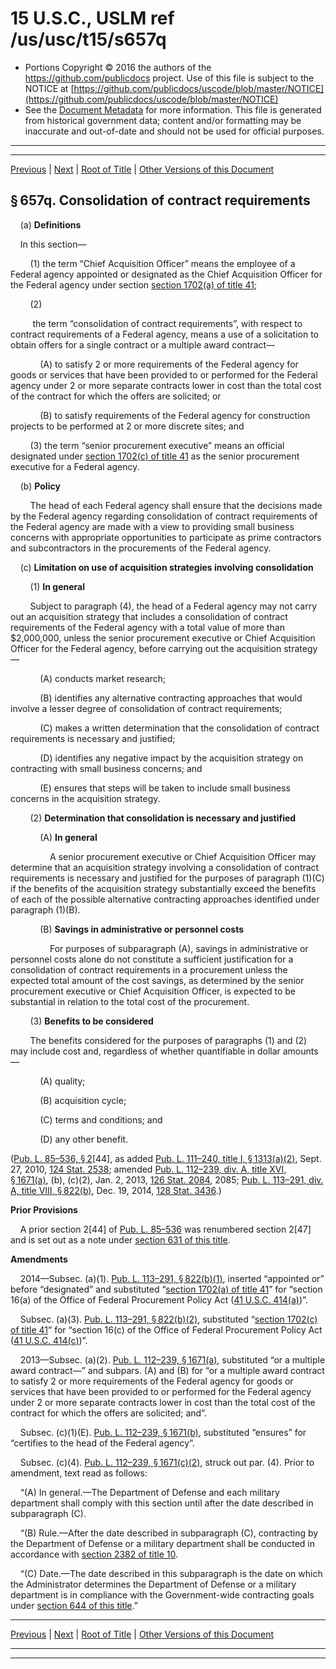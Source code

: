 ---
---

# 15 U.S.C., USLM ref /us/usc/t15/s657q

* Portions Copyright © 2016 the authors of the https://github.com/publicdocs project.
  Use of this file is subject to the NOTICE at [https://github.com/publicdocs/uscode/blob/master/NOTICE](https://github.com/publicdocs/uscode/blob/master/NOTICE)
* See the [Document Metadata](././../../../..//README.md) for more information.
  This file is generated from historical government data; content and/or formatting may be inaccurate and out-of-date and should not be used for official purposes.

----------
----------

[Previous](./../../../..//us/usc/t15/ch14A/m__us_usc_t15_s657p.md) | [Next](./../../../..//us/usc/t15/ch14A/m__us_usc_t15_s657r.md) | [Root of Title](./../../../../) | [Other Versions of this Document](https://publicdocs.github.io/go/links?ns=uslm&ref=%2Fus%2Fusc%2Ft15%2Fs657q)

## § 657q. Consolidation of contract requirements

    (a) __Definitions__ 

    In this section—

        (1) the term “Chief Acquisition Officer” means the employee of a Federal agency appointed or designated as the Chief Acquisition Officer for the Federal agency under section [section 1702(a) of title 41][/us/usc/t41/s1702/a];

        (2)

         the term “consolidation of contract requirements”, with respect to contract requirements of a Federal agency, means a use of a solicitation to obtain offers for a single contract or a multiple award contract—

            (A) to satisfy 2 or more requirements of the Federal agency for goods or services that have been provided to or performed for the Federal agency under 2 or more separate contracts lower in cost than the total cost of the contract for which the offers are solicited; or

            (B) to satisfy requirements of the Federal agency for construction projects to be performed at 2 or more discrete sites; and

        (3) the term “senior procurement executive” means an official designated under [section 1702(c) of title 41][/us/usc/t41/s1702/c] as the senior procurement executive for a Federal agency.

    (b) __Policy__ 

        The head of each Federal agency shall ensure that the decisions made by the Federal agency regarding consolidation of contract requirements of the Federal agency are made with a view to providing small business concerns with appropriate opportunities to participate as prime contractors and subcontractors in the procurements of the Federal agency.

    (c) __Limitation on use of acquisition strategies involving consolidation__ 

        (1) __In general__ 

        Subject to paragraph (4), the head of a Federal agency may not carry out an acquisition strategy that includes a consolidation of contract requirements of the Federal agency with a total value of more than $2,000,000, unless the senior procurement executive or Chief Acquisition Officer for the Federal agency, before carrying out the acquisition strategy—

            (A) conducts market research;

            (B) identifies any alternative contracting approaches that would involve a lesser degree of consolidation of contract requirements;

            (C) makes a written determination that the consolidation of contract requirements is necessary and justified;

            (D) identifies any negative impact by the acquisition strategy on contracting with small business concerns; and

            (E) ensures that steps will be taken to include small business concerns in the acquisition strategy.

        (2) __Determination that consolidation is necessary and justified__ 

            (A) __In general__ 

                A senior procurement executive or Chief Acquisition Officer may determine that an acquisition strategy involving a consolidation of contract requirements is necessary and justified for the purposes of paragraph (1)(C) if the benefits of the acquisition strategy substantially exceed the benefits of each of the possible alternative contracting approaches identified under paragraph (1)(B).

            (B) __Savings in administrative or personnel costs__ 

                For purposes of subparagraph (A), savings in administrative or personnel costs alone do not constitute a sufficient justification for a consolidation of contract requirements in a procurement unless the expected total amount of the cost savings, as determined by the senior procurement executive or Chief Acquisition Officer, is expected to be substantial in relation to the total cost of the procurement.

        (3) __Benefits to be considered__ 

        The benefits considered for the purposes of paragraphs (1) and (2) may include cost and, regardless of whether quantifiable in dollar amounts—

            (A) quality;

            (B) acquisition cycle;

            (C) terms and conditions; and

            (D) any other benefit.

([Pub. L. 85–536, § 2][/us/pl/85/536/s2]\[44\], as added [Pub. L. 111–240, title I, § 1313(a)(2)][/us/pl/111/240/s1313/a/2], Sept. 27, 2010, [124 Stat. 2538][/us/stat/124/2538]; amended [Pub. L. 112–239, div. A, title XVI, § 1671(a)][/us/pl/112/239/s1671/a], (b), (c)(2), Jan. 2, 2013, [126 Stat. 2084][/us/stat/126/2084], 2085; [Pub. L. 113–291, div. A, title VIII, § 822(b)][/us/pl/113/291/s822/b], Dec. 19, 2014, [128 Stat. 3436][/us/stat/128/3436].)

 __Prior Provisions__ 

    A prior section 2\[44\] of [Pub. L. 85–536][/us/pl/85/536] was renumbered section 2\[47\] and is set out as a note under [section 631 of this title][/us/usc/t15/s631].

 __Amendments__ 

    2014—Subsec. (a)(1). [Pub. L. 113–291, § 822(b)(1)][/us/pl/113/291/s822/b/1], inserted “appointed or” before “designated” and substituted “[section 1702(a) of title 41][/us/usc/t41/s1702/a]” for “section 16(a) of the Office of Federal Procurement Policy Act ([41 U.S.C. 414(a)][/us/usc/t41/s414/a])”.

    Subsec. (a)(3). [Pub. L. 113–291, § 822(b)(2)][/us/pl/113/291/s822/b/2], substituted “[section 1702(c) of title 41][/us/usc/t41/s1702/c]” for “section 16(c) of the Office of Federal Procurement Policy Act ([41 U.S.C. 414(c)][/us/usc/t41/s414/c])”.

    2013—Subsec. (a)(2). [Pub. L. 112–239, § 1671(a)][/us/pl/112/239/s1671/a], substituted “or a multiple award contract—” and subpars. (A) and (B) for “or a multiple award contract to satisfy 2 or more requirements of the Federal agency for goods or services that have been provided to or performed for the Federal agency under 2 or more separate contracts lower in cost than the total cost of the contract for which the offers are solicited; and”.

    Subsec. (c)(1)(E). [Pub. L. 112–239, § 1671(b)][/us/pl/112/239/s1671/b], substituted “ensures” for “certifies to the head of the Federal agency”.

    Subsec. (c)(4). [Pub. L. 112–239, § 1671(c)(2)][/us/pl/112/239/s1671/c/2], struck out par. (4). Prior to amendment, text read as follows:

    “(A) In general.—The Department of Defense and each military department shall comply with this section until after the date described in subparagraph (C).

    “(B) Rule.—After the date described in subparagraph (C), contracting by the Department of Defense or a military department shall be conducted in accordance with [section 2382 of title 10][/us/usc/t10/s2382].

    “(C) Date.—The date described in this subparagraph is the date on which the Administrator determines the Department of Defense or a military department is in compliance with the Government-wide contracting goals under [section 644 of this title][/us/usc/t15/s644].”

----------

[Previous](./../../../..//us/usc/t15/ch14A/m__us_usc_t15_s657p.md) | [Next](./../../../..//us/usc/t15/ch14A/m__us_usc_t15_s657r.md) | [Root of Title](./../../../../) | [Other Versions of this Document](https://publicdocs.github.io/go/links?ns=uslm&ref=%2Fus%2Fusc%2Ft15%2Fs657q)

----------
----------

[/us/usc/t41/s1702/a]: https://publicdocs.github.io/go/links?ns=uslm&ref=%2Fus%2Fusc%2Ft41%2Fs1702%2Fa
[/us/usc/t41/s1702/c]: https://publicdocs.github.io/go/links?ns=uslm&ref=%2Fus%2Fusc%2Ft41%2Fs1702%2Fc
[/us/pl/85/536/s2]: https://publicdocs.github.io/go/links?ns=uslm&ref=%2Fus%2Fpl%2F85%2F536%2Fs2
[/us/pl/111/240/s1313/a/2]: https://publicdocs.github.io/go/links?ns=uslm&ref=%2Fus%2Fpl%2F111%2F240%2Fs1313%2Fa%2F2
[/us/stat/124/2538]: https://publicdocs.github.io/go/links?ns=uslm&ref=%2Fus%2Fstat%2F124%2F2538
[/us/pl/112/239/s1671/a]: https://publicdocs.github.io/go/links?ns=uslm&ref=%2Fus%2Fpl%2F112%2F239%2Fs1671%2Fa
[/us/stat/126/2084]: https://publicdocs.github.io/go/links?ns=uslm&ref=%2Fus%2Fstat%2F126%2F2084
[/us/pl/113/291/s822/b]: https://publicdocs.github.io/go/links?ns=uslm&ref=%2Fus%2Fpl%2F113%2F291%2Fs822%2Fb
[/us/stat/128/3436]: https://publicdocs.github.io/go/links?ns=uslm&ref=%2Fus%2Fstat%2F128%2F3436
[/us/pl/85/536]: https://publicdocs.github.io/go/links?ns=uslm&ref=%2Fus%2Fpl%2F85%2F536
[/us/usc/t15/s631]: https://publicdocs.github.io/go/links?ns=uslm&ref=%2Fus%2Fusc%2Ft15%2Fs631
[/us/pl/113/291/s822/b/1]: https://publicdocs.github.io/go/links?ns=uslm&ref=%2Fus%2Fpl%2F113%2F291%2Fs822%2Fb%2F1
[/us/usc/t41/s1702/a]: https://publicdocs.github.io/go/links?ns=uslm&ref=%2Fus%2Fusc%2Ft41%2Fs1702%2Fa
[/us/usc/t41/s414/a]: https://publicdocs.github.io/go/links?ns=uslm&ref=%2Fus%2Fusc%2Ft41%2Fs414%2Fa
[/us/pl/113/291/s822/b/2]: https://publicdocs.github.io/go/links?ns=uslm&ref=%2Fus%2Fpl%2F113%2F291%2Fs822%2Fb%2F2
[/us/usc/t41/s1702/c]: https://publicdocs.github.io/go/links?ns=uslm&ref=%2Fus%2Fusc%2Ft41%2Fs1702%2Fc
[/us/usc/t41/s414/c]: https://publicdocs.github.io/go/links?ns=uslm&ref=%2Fus%2Fusc%2Ft41%2Fs414%2Fc
[/us/pl/112/239/s1671/a]: https://publicdocs.github.io/go/links?ns=uslm&ref=%2Fus%2Fpl%2F112%2F239%2Fs1671%2Fa
[/us/pl/112/239/s1671/b]: https://publicdocs.github.io/go/links?ns=uslm&ref=%2Fus%2Fpl%2F112%2F239%2Fs1671%2Fb
[/us/pl/112/239/s1671/c/2]: https://publicdocs.github.io/go/links?ns=uslm&ref=%2Fus%2Fpl%2F112%2F239%2Fs1671%2Fc%2F2
[/us/usc/t10/s2382]: https://publicdocs.github.io/go/links?ns=uslm&ref=%2Fus%2Fusc%2Ft10%2Fs2382
[/us/usc/t15/s644]: https://publicdocs.github.io/go/links?ns=uslm&ref=%2Fus%2Fusc%2Ft15%2Fs644


